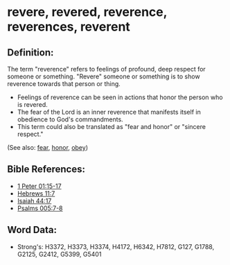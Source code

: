 # revere, revered, reverence, reverences, reverent #

## Definition: ##

The term "reverence" refers to feelings of profound, deep respect for someone or something. "Revere" someone or something is to show reverence towards that person or thing.

* Feelings of reverence can be seen in actions that honor the person who is revered.
* The fear of the Lord is an inner reverence that manifests itself in obedience to God's commandments.
* This term could also be translated as "fear and honor" or "sincere respect."

(See also: [fear](../kt/fear.md), [honor](../kt/honor.md), [obey](../other/obey.md))

## Bible References: ##

* [1 Peter 01:15-17](rc://en/tn/help/1pe/01/15)
* [Hebrews 11:7](rc://en/tn/help/heb/11/07)
* [Isaiah 44:17](rc://en/tn/help/isa/44/17)
* [Psalms 005:7-8](rc://en/tn/help/psa/005/007)

## Word Data: ##

* Strong's: H3372, H3373, H3374, H4172, H6342, H7812, G127, G1788, G2125, G2412, G5399, G5401
